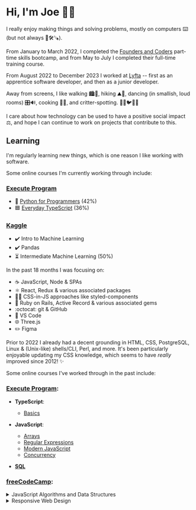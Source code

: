 # Hi, I'm Joe 👋🏻

I really enjoy making things and solving problems, mostly on computers ⌨️ (but not always 📐🛠️🪚).

From January to March 2022, I completed the [Founders and Coders](https://www.foundersandcoders.com/) part-time skills bootcamp, and from May to July I completed their full-time training course.

From August 2022 to December 2023 I worked at [Lyfta](https://www.lyfta.com/) -- first as an apprentice software developer, and then as a junior developer.

Away from screens, I like walking 🏙️🌳, hiking ⛰️🌄, dancing (in smallish, loud rooms) 🎛️🔊, cooking 🍅🥦, and critter-spotting. 🐶🐱🐦🦊🐀

I care about how technology can be used to have a positive social impact ⚖️, and hope I can continue to work on projects that contribute to this.

## Learning

I'm regularly learning new things, which is one reason I like working with software.

Some online courses I'm currently working through include:

### [Execute Program](https://www.executeprogram.com/)

- 🐍 [Python for Programmers](https://www.executeprogram.com/courses/python-for-programmers) (42%)
- 🟦 [Everyday TypeScript](https://www.executeprogram.com/courses/everyday-typescript) (36%)

### [Kaggle](https://www.kaggle.com/learn)

- ✔️ Intro to Machine Learning
- ✔️ Pandas
- ⏳ Intermediate Machine Learning (50%)

In the past 18 months I was focusing on:

- ☕ JavaScript, Node & SPAs
- ⚛️ React, Redux & various associated packages
- 💅🏾 CSS-in-JS approaches like styled-components
- 💎 Ruby on Rails, Active Record & various associated gems
- :octocat: git & GitHub
- 📁 VS Code
- 🌐 Three.js
- ✏️ Figma

Prior to 2022 I already had a decent grounding in HTML, CSS, PostgreSQL, Linux & (Unix-like) shells/CLI, Perl, and more. It's been particularly enjoyable updating my CSS knowledge, which seems to have _really_ improved since 2012! ✨



Some online courses I've worked through in the past include:

### [Execute Program](https://www.executeprogram.com/):

- **TypeScript**:
  - [Basics](https://www.executeprogram.com/courses/typescript-basics)

- **JavaScript**:
  - [Arrays](https://www.executeprogram.com/courses/javascript-array)
  - [Regular Expressions](https://www.executeprogram.com/courses/regexes)
  - [Modern JavaScript](https://www.executeprogram.com/courses/modern-javascript)
  - [Concurrency](https://www.executeprogram.com/courses/javascript-concurrency)

- **[SQL](https://www.executeprogram.com/courses/sql)**

### [freeCodeCamp](https://www.freecodecamp.org/joe-dev-public):

<details><summary>JavaScript Algorithms and Data Structures</summary>

  - [x] [Basic JavaScript](https://www.freecodecamp.org/learn/javascript-algorithms-and-data-structures/#basic-javascript): 113/113
  - [x] [ES6](https://www.freecodecamp.org/learn/javascript-algorithms-and-data-structures/#es6): 29/29
  - [x] [Regular Expressions](https://www.freecodecamp.org/learn/javascript-algorithms-and-data-structures/#regular-expressions): 33/33
  - [x] [Debugging](https://www.freecodecamp.org/learn/javascript-algorithms-and-data-structures/#debugging): 12/12
  - [x] [Basic Data Structures](https://www.freecodecamp.org/learn/javascript-algorithms-and-data-structures/#basic-data-structures): 20/20
  - [x] [Basic Algorithm Scripting](https://www.freecodecamp.org/learn/javascript-algorithms-and-data-structures/#basic-algorithm-scripting): 16/16
  - [x] [Object Oriented Programming](https://www.freecodecamp.org/learn/javascript-algorithms-and-data-structures/#object-oriented-programming): 26/26
  - [x] [Functional Programming](https://www.freecodecamp.org/learn/javascript-algorithms-and-data-structures/#functional-programming): 24/24

  Course details: https://www.freecodecamp.org/learn/javascript-algorithms-and-data-structures/
</details>

<details><summary>Responsive Web Design</summary>
  
  - [x] [Basic HTML and HTML5](https://www.freecodecamp.org/learn/responsive-web-design/#basic-html-and-html5): 28/28
  - [x] [Basic CSS](https://www.freecodecamp.org/learn/responsive-web-design/#basic-css): 44/44
  - [x] [Applied Visual Design](https://www.freecodecamp.org/learn/responsive-web-design/#applied-visual-design): 52/52
  - [x] [Responsive Web Design Principles](https://www.freecodecamp.org/learn/responsive-web-design/#responsive-web-design-principles): 4/4
  - [x] [CSS Flexbox](https://www.freecodecamp.org/learn/responsive-web-design/#css-flexbox): 17/17
  - [x] [CSS Grid](https://www.freecodecamp.org/learn/responsive-web-design/#css-grid): 22/22
  
  Course details: https://www.freecodecamp.org/learn/responsive-web-design/
</details>

